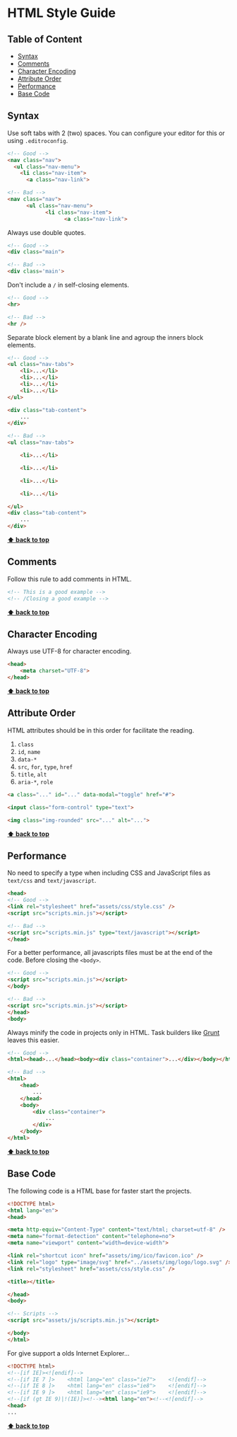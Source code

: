# HTML Style Guide

## Table of Content

- [Syntax](#syntax)
- [Comments](#comments)
- [Character Encoding](#character-encoding)
- [Attribute Order](#attribute-order)
- [Performance](#performance)
- [Base Code](#code-base)

## Syntax

Use soft tabs with 2 (two) spaces. You can configure your editor for this or using `.editroconfig`.

```html
<!-- Good -->
<nav class="nav">
  <ul class="nav-menu">
    <li class="nav-item">
      <a class="nav-link">

<!-- Bad -->
<nav class="nav">
      <ul class="nav-menu">
            <li class="nav-item">
                  <a class="nav-link">
```

Always use double quotes.

```html
<!-- Good -->
<div class="main">

<!-- Bad -->
<div class='main'>
```

Don't include a `/` in self-closing elements.

```html
<!-- Good -->
<hr>

<!-- Bad -->
<hr />
```

Separate block element by a blank line and agroup the inners block elements.

```html
<!-- Good -->
<ul class="nav-tabs">
    <li>...</li>
    <li>...</li>
    <li>...</li>
    <li>...</li>
</ul>

<div class="tab-content">
    ...
</div>

<!-- Bad -->
<ul class="nav-tabs">

    <li>...</li>

    <li>...</li>

    <li>...</li>

    <li>...</li>

</ul>
<div class="tab-content">
    ...
</div>
```

**[⬆ back to top](#table-of-contents)**

## Comments

Follow this rule to add comments in HTML.

```html
<!-- This is a good example -->
<!-- /Closing a good example -->
```

**[⬆ back to top](#table-of-contents)**

## Character Encoding

Always use UTF-8 for character encoding.

```html
<head>
    <meta charset="UTF-8">
</head>
```

**[⬆ back to top](#table-of-contents)**

## Attribute Order

HTML attributes should be in this order for facilitate the reading.

1. `class`
1. `id`, `name`
1. `data-*`
1. `src`, `for`, `type`, `href`
1. `title`, `alt`
1. `aria-*`, `role`

```html
<a class="..." id="..." data-modal="toggle" href="#">

<input class="form-control" type="text">

<img class="img-rounded" src="..." alt="...">
```

**[⬆ back to top](#table-of-contents)**

## Performance

No need to specify a type when including CSS and JavaScript files as `text/css` and `text/javascript`.

```html
<head>
<!-- Good -->
<link rel="stylesheet" href="assets/css/style.css" />
<script src="scripts.min.js"></script>

<!-- Bad -->
<script src="scripts.min.js" type="text/javascript"></script>
</head>
```

For a better performance, all javascripts files must be at the end of the code. Before closing the `<body>`.

```html
<!-- Good -->
<script src="scripts.min.js"></script>
</body>

<!-- Bad -->
<script src="scripts.min.js"></script>
</head>
<body>
```

Always minify the code in projects only in HTML. Task builders like [Grunt](http://gruntjs.com/) leaves this easier.

```html
<!-- Good -->
<html><head>...</head><body><div class="container">...</div></body></html>

<!-- Bad -->
<html>
    <head>
        ...
    </head>
    <body>
        <div class="container">
            ...
        </div>
    </body>
</html>
```

**[⬆ back to top](#table-of-contents)**

## Base Code

The following code is a HTML base for faster start the projects.

```html
<!DOCTYPE html>
<html lang="en">
<head>

<meta http-equiv="Content-Type" content="text/html; charset=utf-8" />
<meta name="format-detection" content="telephone=no">
<meta name="viewport" content="width=device-width">

<link rel="shortcut icon" href="assets/img/ico/favicon.ico" />
<link rel="logo" type="image/svg" href="../assets/img/logo/logo.svg" />
<link rel="stylesheet" href="assets/css/style.css" />

<title></title>

</head>
<body>

<!-- Scripts -->
<script src="assets/js/scripts.min.js"></script>

</body>
</html>
```

For give support a olds Internet Explorer...

```html
<!DOCTYPE html>
<!--[if IE]><![endif]-->
<!--[if IE 7 ]>    <html lang="en" class="ie7">    <![endif]-->
<!--[if IE 8 ]>    <html lang="en" class="ie8">    <![endif]-->
<!--[if IE 9 ]>    <html lang="en" class="ie9">    <![endif]-->
<!--[if (gt IE 9)|!(IE)]><!--><html lang="en"><!--<![endif]-->
<head>
...
```

**[⬆ back to top](#table-of-contents)**

